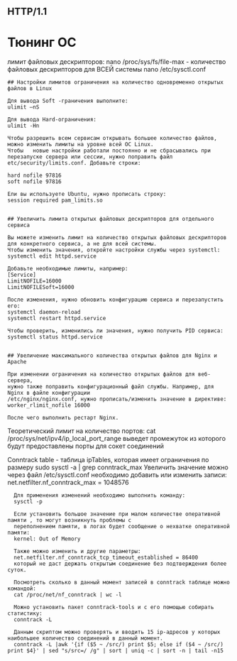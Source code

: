 ## HTTP/1.1

# Тюнинг ОС
  лимит файловых дескрипторов:
    nano /proc/sys/fs/file-max - количество файловых дескрипторов для ВСЕЙ системы
    nano /etc/sysctl.conf

    ## Настройки лимитов ограничения на количество одновременно открытых файлов в Linux

    Для вывода Soft -граничения выполните:
    ulimit –nS

    Для вывода Hard-ограничения:
    ulimit -Hn

    Чтобы разрешить всем сервисам открывать большее количество файлов, можно изменить лимиты на уровне всей ОС Linux. 
    Чтобы   новые настройки работали постоянно и не сбрасывались при перезапуске сервера или сессии, нужно поправить файл 
    etc/security/limits.conf. Добавьте строки:

    hard nofile 97816
    soft nofile 97816
  
    Ели вы используете Ubuntu, нужно прописать строку:
    session required pam_limits.so


    ## Увеличить лимита открытых файловых дескрипторов для отдельного сервиса

    Вы можете изменить лимит на количество открытых файловых дескрипторов для конкретного сервиса, а не для всей системы. 
    Чтобы изменить значения, откройте настройки службы через systemctl: 
    systemctl edit httpd.service 

    Добавьте необходимые лимиты, например:
    [Service]
    LimitNOFILE=16000
    LimitNOFILESoft=16000

    После изменения, нужно обновить конфигурацию сервиса и перезапустить его:
    systemctl daemon-reload
    systemctl restart httpd.service

    Чтобы проверить, изменились ли значения, нужно получить PID сервиса:
    systemctl status httpd.service


    ## Увеличение максимального количества открытых файлов для Nginx и Apache

    При изменении ограничения на количество открытых файлов для веб-сервера, 
    нужно также поправить конфигурационный файл службы. Например, для Nginx в файле конфигурации 
    /etc/nginx/nginx.conf, нужно прописать/изменить значение в директиве:
    worker_rlimit_nofile 16000

    После чего выполнить рестарт Nginx.

  Теоретический лимит на количество портов:
    cat /proc/sys/net/ipv4/ip_local_port_range
    выведет промежуток из которого будут предоставлены порты для сокет соединений

  Conntrack table - таблица ipTables, которая имеет ограничения по размеру
    sudo sysctl -a | grep conntrack_max
    Увеличить значение можно через файл /etc/sysctl.conf необходимо добавить или изменить записи:
      net.netfilter.nf_conntrack_max = 1048576

      Для применения изменений необходимо выполнить команду:
      sysctl -p

      Если установить большое значение при малом количестве оперативной памяти , то могут возникнуть проблемы с 
      переполнением памяти, в логах будет сообщение о нехватке оперативной памяти:
      kernel: Out of Memory

      Также можно изменить и другие параметры:
      net.netfilter.nf_conntrack_tcp_timeout_established = 86400
      который не даст держать открытым соединение без подтверждения более суток.

      Посмотреть сколько в данный момент записей в conntrack таблице можно командой:
      cat /proc/net/nf_conntrack | wc -l

      Можно установить пакет conntrack-tools и с его помощью собирать статистику:
      conntrack -L

      Данным скриптом можно проверять и вводить 15 ip-адресов у которых наибольшее количество соединений в данный момент.
      conntrack -L |awk '{if ($5 ~ /src/) print $5; else if ($4 ~ /src/) print $4}' | sed "s/src=/ /g" | sort | uniq -c | sort -n | tail -n15


      

